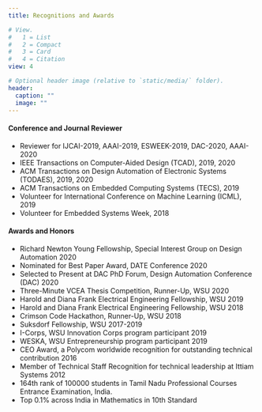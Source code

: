 ```yaml
---
title: Recognitions and Awards

# View.
#   1 = List
#   2 = Compact
#   3 = Card
#   4 = Citation
view: 4

# Optional header image (relative to `static/media/` folder).
header:
  caption: ""
  image: ""
---
```



#### Conference and Journal Reviewer
- Reviewer for IJCAI-2019, AAAI-2019, ESWEEK-2019, DAC-2020, AAAI-2020
- IEEE Transactions on Computer-Aided Design (TCAD), 2019, 2020
- ACM Transactions on Design Automation of Electronic Systems (TODAES), 2019, 2020
- ACM Transactions on Embedded Computing Systems (TECS), 2019
- Volunteer for International Conference on Machine Learning (ICML), 2019
- Volunteer for Embedded Systems Week, 2018

#### Awards and Honors
- Richard Newton Young Fellowship, Special Interest Group on Design Automation 2020
- Nominated for Best Paper Award, DATE Conference 2020
- Selected to Present at DAC PhD Forum, Design Automation Conference (DAC) 2020
- Three-Minute VCEA Thesis Competition, Runner-Up, WSU 2020
- Harold and Diana Frank Electrical Engineering Fellowship, WSU 2019
- Harold and Diana Frank Electrical Engineering Fellowship, WSU 2018
- Crimson Code Hackathon, Runner-Up, WSU 2018
- Suksdorf Fellowship, WSU 2017-2019
- I-Corps, WSU Innovation Corps program participant 2019
- WESKA, WSU Entrepreneurship program participant 2019
- CEO Award, a Polycom worldwide recognition for outstanding technical contribution 2016
- Member of Technical Staff Recognition for technical leadership at Ittiam Systems 2012
- 164th rank of 100000 students in Tamil Nadu Professional Courses Entrance Examination, India.
- Top 0.1% across India in Mathematics in 10th Standard